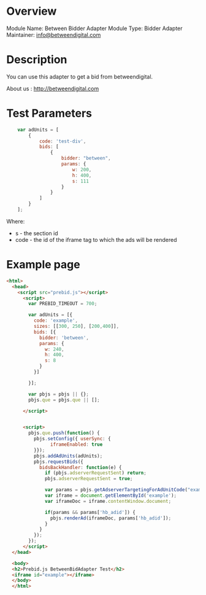 # Overview

Module Name: Between Bidder Adapter
Module Type: Bidder Adapter
Maintainer: info@betweendigital.com

# Description

You can use this adapter to get a bid from betweendigital.

About us : http://betweendigital.com


# Test Parameters
```javascript
    var adUnits = [
        {
            code: 'test-div',
            bids: [
                {
                    bidder: "between",
                    params: {
                        w: 200,
                        h: 400,
                        s: 111
                    }
                }
            ]
        }
    ];
```

Where:

* s - the section id
* code - the id of the iframe tag to which the ads will be rendered

# Example page

```html
<html>
  <head>
    <script src="prebid.js"></script>
      <script>
        var PREBID_TIMEOUT = 700;

        var adUnits = [{
          code: 'example',
          sizes: [[300, 250], [200,400]],
          bids: [{
            bidder: 'between',
            params: {
              w: 240,
              h: 400,
              s: 8
            }
          }]

        }];

        var pbjs = pbjs || {};
        pbjs.que = pbjs.que || [];

      </script>


      <script>
        pbjs.que.push(function() {
          pbjs.setConfig({ userSync: {
                iframeEnabled: true
          }});
          pbjs.addAdUnits(adUnits);
          pbjs.requestBids({
            bidsBackHandler: function(e) {
              if (pbjs.adserverRequestSent) return;
              pbjs.adserverRequestSent = true;

              var params = pbjs.getAdserverTargetingForAdUnitCode("example");
              var iframe = document.getElementById('example');
              var iframeDoc = iframe.contentWindow.document;

              if(params && params['hb_adid']) {
                pbjs.renderAd(iframeDoc, params['hb_adid']);
              }
            }
          });
        });
      </script>
  </head>

  <body>
  <h2>Prebid.js BetweenBidAdapter Test</h2>
  <iframe id="example"></iframe>
  </body>
  </html>
```